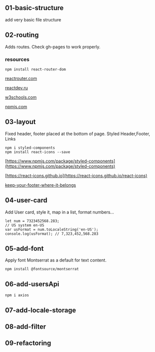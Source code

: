 ## 01-basic-structure

add very basic file structure

## 02-routing

Adds routes. Check gh-pages to work properly.

### resources

```
npm install react-router-dom
```

[reactrouter.com](https://reactrouter.com/en/main/routers/picking-a-router)

[reactdev.ru](https://reactdev.ru/libs/react-router/)

[w3schools.com](https://www.w3schools.com/react/react_router.asp)

[npmjs.com](https://www.npmjs.com/package/react-router-dom?activeTab=readme)

## 03-layout

Fixed header, footer placed at the bottom of page. Styled Header,Footer, Links

```
npm i styled-components
npm install react-icons --save
```

[https://www.npmjs.com/package/styled-components](https://www.npmjs.com/package/styled-components)

[https://react-icons.github.io](https://react-icons.github.io/react-icons)

[keep-your-footer-where-it-belongs](https://www.freecodecamp.org/news/how-to-keep-your-footer-where-it-belongs-59c6aa05c59c/)

## 04-user-card

Add User card, style it, map in a list, format numbers...

```
let num = 7323452568.283;
// US system en-US
var usFormat = num.toLocaleString('en-US');
console.log(usFormat); // 7,323,452,568.283
```

## 05-add-font

Apply font Montserrat as a default for text content.

```
npm install @fontsource/montserrat
```

## 06-add-usersApi

```
npm i axios
```

## 07-add-locale-storage

## 08-add-filter

## 09-refactoring
